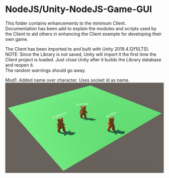# NodeJS/Unity-NodeJS-Game-GUI
  
This folder contains enhancements to the minimum Client.  
Documentation has been add to explain the modules and scripts used by the Client to 
aid others in enhancing the Client example for developing their own game.  

The Client has been imported to and built with Unity 2019.4.12f1(LTS).  
NOTE: Since the Library is not saved, Unity will import it the first time the Client 
project is loaded. Just close Unity after it builds the Library database and reopen it.  
The random warnings should go away.

Mod1: Added name over character. Uses socket id as name.  
![alt tag](ScreenShot.jpg)  
